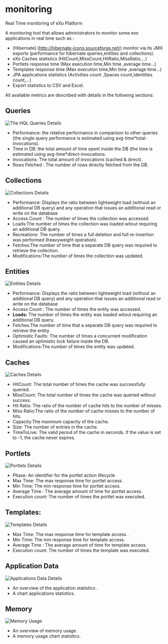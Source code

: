 # monitoring
Real Time monitoring of eXo Platform

A monitoring tool that allows administrators to monitor some exo applications in real time such as :

- [Hibernate] (http://hibernate-jcons.sourceforge.net/) monitor via its JMX exports  (performance for hibernate queries,entities and collections).
- eXo Caches statistics (HitCount,MissCount,HitRatio,MissRatio,...)
- Portlets response time (Max execution time,Min time ,average time...)
- Templates response time (Max execution time,Min time ,average time...)
- JPA applications statistics (Activities count ,Spaces count,Identities count,...)
- Export statistics to CSV and Excel.

All available metrics are described with details in the following sections:


Queries
-----------------------

![The HQL Queries Details](https://github.com/exo-addons/monitoring/blob/master/webapps/docs/images/Queries.png)

* Performance: the relative performance in comparison to other queries (the single query performance is estimated using avg-time*total-invocations).
* Time in DB: the total amount of time spent inside the DB (the time is estimated using avg-time*direct-invocations.
* Invocations: The total amount of invocations (cached & direct).
* Rows Fetched : The number of rows directly fetched from the DB.

Collections
-----------------------

![Collections Details](https://github.com/exo-addons/monitoring/blob/master/webapps/docs/images/Collections.png)

* Performance:  Displays the ratio between lightweight load (without an additional DB query) and any operation that issues  an additional read or write on the database
* Access Count : The number of times the collection was accessed.
* Loads:The number of times the collection was loaded witout requiring an additional DB query.
* Recreations: The number of times a full deletion and full re-insertion was performed (heavyweight operation).
* Fetches:The number of time that a separate DB query was required to retrieve the collection.
* Modifications:The number of times the collection was updated.

Entities
-----------------------

![Entities Details](https://github.com/exo-addons/monitoring/blob/master/webapps/docs/images/Entities.png)

* Performance:  Displays the ratio between lightweight load (without an additional DB query) and any operation that issues  an additional read or write on the database
* Access Count : The number of times the entity was accessed.
* **Loads:** The number of times the entity was loaded witout requiring an additional DB query.
* Fetches:The number of time that a separate DB query was required to retrieve the entity.
* Optimistic Faults: The number of times a concurrent modification caused an optimistic lock failure inside the DB.
* Modifications:The number of times the entity was updated.

Caches
-----------------------

![Caches Details](https://github.com/exo-addons/monitoring/blob/master/webapps/docs/images/Caches.png)

* HitCount: The total number of times the cache was successfully queried.
* MissCount: The total number of times the cache was queried without success.
* Hit Ratio: The ratio of the number of cache hits to the number of misses.
* Miss Ratio:The ratio of the number of cache misses to the number of hits.
* Capacity:The maximum capacity of the cache.
* Size: The number of entries in the cache.
* TimeToLive: The valid period of the cache in seconds. If the value is set to -1, the cache never expires.

Portlets
-----------------------

![Portlets Details](https://github.com/exo-addons/monitoring/blob/master/webapps/docs/images/Portlets.png)

* Phase: An identifier for the portlet action lifecycle
* Max Time: The max response time for portlet access .
* Min Time: The min response time for portlet access.
* Average Time : The average amount of time for portlet access.
* Execution count: The number of times the portlet was executed.

Templates:
-----------------------

![Templates Details](https://github.com/exo-addons/monitoring/blob/master/webapps/docs/images/Templates.png)

* Max Time: The max response time for template access .
* Min Time: The min response time for template access.
* Average Time : The average amount of time for template access.
* Execution count: The number of times the template was executed.

Application Data
-----------------------

![Applications Data Details](https://github.com/exo-addons/monitoring/blob/master/webapps/docs/images/Applications.png)

* An overview of the application statistics .
* A chart applications statistics.

Memory
-----------------------

![Memory Usage](https://github.com/exo-addons/monitoring/blob/master/webapps/docs/images/Memory.png)

* An overview of memory usage .
* A memory usage chart statistics.









